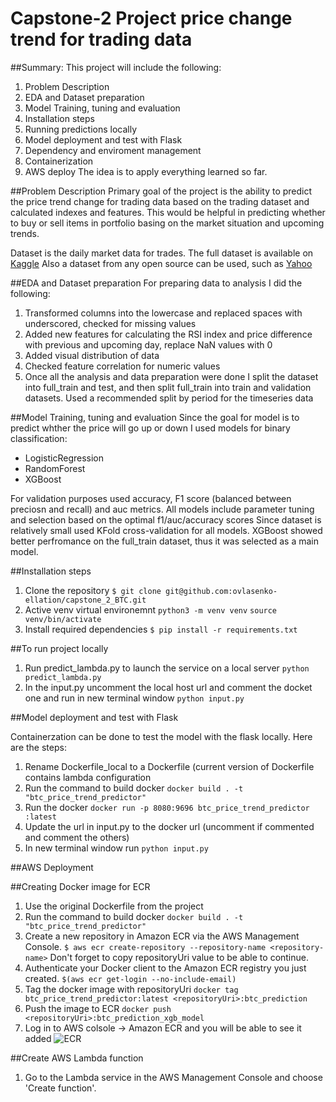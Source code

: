 # Capstone-2 Project price change trend for trading data

##Summary:
This project will include the following:

1. Problem Description
2. EDA and Dataset preparation
3. Model Training, tuning and evaluation
4. Installation steps
5. Running predictions locally
6. Model deployment and test with Flask
7. Dependency and enviroment management
8. Containerization
9. AWS deploy The idea is to apply everything learned so far.

##Problem Description
Primary goal of the project is the ability to predict the price trend change for trading data based on the trading dataset and calculated indexes and features. This would be helpful in predicting whether to buy or sell items in portfolio basing on the market situation and upcoming trends.

Dataset is the daily market data for trades. The full dataset is available on [Kaggle](https://www.kaggle.com/datasets/spoorthiuk/crypto-market-data-2023?resource=download)
Also a dataset from any open source can be used, such as [Yahoo](https://finance.yahoo.com/quote/BTC-USD/history?p=BTC-USD)

##EDA and Dataset preparation
For preparing data to analysis I did the following:
1. Transformed columns into the lowercase and replaced spaces with underscored, checked for missing values
2. Added new features for calculating the RSI index and price difference with previous and upcoming day, replace NaN values with 0
3. Added visual distribution of data
4. Checked feature correlation for numeric values
5. Once all the analysis and data preparation were done I split the dataset into full_train and test, and then split full_train into train and validation datasets. Used a recommended split by period for the timeseries data

##Model Training, tuning and evaluation
Since the goal for model is to predict whther the price will go up or down I used models for binary classification:
- LogisticRegression
- RandomForest
- XGBoost

For validation purposes used accuracy, F1 score (balanced between preciosn and recall) and auc metrics.
All models include parameter tuning and selection based on the optimal f1/auc/accuracy scores
Since dataset is relatively small used KFold cross-validation for all models. 
XGBoost showed better perfromance on the full_train dataset, thus it was selected as a main model.

##Installation steps
1. Clone the repository
`$ git clone git@github.com:ovlasenko-ellation/capstone_2_BTC.git`
2. Active venv virtual environemnt
`python3 -m venv venv`
`source venv/bin/activate`
3. Install required dependencies
`$ pip install -r requirements.txt`

##To run project locally
1. Run predict_lambda.py to launch the service  on a local server
`python predict_lambda.py`
2. In the input.py uncomment the local host url and comment the docket one and run in new terminal window 
`python input.py`

##Model deployment and test with Flask

Containerzation can be done to test the model with the flask locally. 
Here are the steps:
1. Rename Dockerfile_local to a Dockerfile (current version of Dockerfile contains lambda configuration
2. Run the command to build docker 
`docker build . -t "btc_price_trend_predictor"`
3. Run the docker 
`docker run -p 8080:9696 btc_price_trend_predictor :latest`
4. Update the url in input.py to the docker url (uncomment if commented and comment the others)
5. In new terminal window run 
`python input.py`

##AWS Deployment

##Creating Docker image for ECR
1. Use the original Dockerfile from the project
2. Run the command to build docker 
```docker build . -t "btc_price_trend_predictor"```
3. Create a new repository in Amazon ECR via the AWS Management Console.
```$ aws ecr create-repository --repository-name <repository-name>```
Don't forget to copy repositoryUri value to be able to continue.
4. Authenticate your Docker client to the Amazon ECR registry you just created.
```$(aws ecr get-login --no-include-email)```
5. Tag the docker image with repositoryUri
```docker tag btc_price_trend_predictor:latest <repositoryUri>:btc_prediction```
6. Push the image to ECR
```docker push <repositoryUri>:btc_prediction_xgb_model```
7. Log in to AWS colsole -> Amazon ECR and you will be able to see it added
![ECR](images/ECR.png)

##Create AWS Lambda function
1. Go to the Lambda service in the AWS Management Console and choose 'Create function'.

